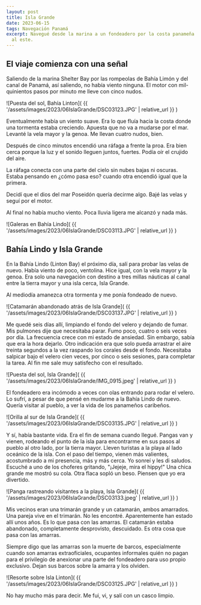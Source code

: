 ```yaml
---
layout: post
title: Isla Grande
date: 2023-06-15
tags: Navegación Panamá
excerpt: Navegué desde la marina a un fondeadero por la costa panameña caribe
  al este.
---
```


## El viaje comienza con una señal

Saliendo de la marina Shelter Bay por las rompeolas de Bahía Limón y del canal
de Panamá, así saliendo, no había viento ninguna. El motor con mil-quinientos
pasos por minuto me lleve con cinco nudos.

![Puesta del sol, Bahía Linton](
  {{ '/assets/images/2023/06IslaGrande/DSC03123.JPG' | relative_url }}
)

Eventualmente había un viento suave. Era lo que fluía hacia la costa donde
una tormenta estaba creciendo. Apuesta que no va a mudarse por el mar.
Levanté la vela mayor y la genoa. Me llevan cuatro nudos, bien.

Después de cinco minutos encendió una ráfaga a frente la proa. Era bien
cerca porque la luz y el sonido lleguen juntos, fuertes. Podía oír el
crujido del aire.

La ráfaga conecta con una parte del cielo sin nubes bajas ni oscuras.
Estaba pensando en ¿cómo pasa eso? cuando otra encendió igual que la primera.

Decidí que el dios del mar Poseidón quería decirme algo. Bajé las velas y seguí
por el motor.

Al final no había mucho viento. Poca lluvia ligera me alcanzó y nada más.

![Galeras en Bahía Lindo](
  {{ '/assets/images/2023/06IslaGrande/DSC03113.JPG' | relative_url }}
)

## Bahía Lindo y Isla Grande

En la Bahía Lindo (Linton Bay) el próximo día, salí para probar las velas
de nuevo. Había viento de poco, ventolina. Hice igual, con la vela mayor y la
genoa.  Era solo una navegación con destino a tres millas náuticas al canal
entre la tierra mayor y una isla cerca, Isla Grande.

Al mediodía amanezca otra tormenta y me ponía fondeado de nuevo.

![Catamarán abandonado atrás de Isla Grande](
  {{ '/assets/images/2023/06IslaGrande/DSC03137.JPG' | relative_url }}
)

Me quedé seis días allí, limpiando el fondo del velero y dejando de fumar. Mis
pulmones dije que necesitaba parar. Fumo poco, cuatro o seis veces por día. La
frecuencia crece con mi estado de ansiedad. Sin embargo, sabía que era la hora
dejarlo. Otro indicación era que solo pueda arrastrar el aire treinta segundos
a la vez raspando los corales desde el fondo.  Necesitaba salpicar
bajo el velero cien veces, por cinco o seis sesiones, para completar la
tarea. Al fin me sale muy satisfecho con el resultado.

![Puesta del sol, Isla Grande](
  {{ '/assets/images/2023/06IslaGrande/IMG_0915.jpeg' | relative_url }}
)

El fondeadero era incómodo a veces con olas entrando para rodar el velero.
Lo sufrí, a pesar de que pensé en mudarme a la Bahía Lindo de nuevo.
Quería visitar al pueblo, a ver la vida de los panameños caribeños.

![Orilla al sur de Isla Grande](
  {{ '/assets/images/2023/06IslaGrande/DSC03135.JPG' | relative_url }}
)

Y sí, había bastante vida. Era el fin de semana cuando llegué. Pangas van y
vienen, rodeando el punto de la isla para encontrarme en sus pasos al pueblo al
otro lado, por la tierra mayor. Lleven turistas a la playa al lado oceánico de
la isla. Con el paso del tiempo, vienen más valientes, acostumbrado a mi
presencia, más y más cerca. Yo sonreí y les di saludos.  Escuché a uno de los
choferes gritando, "¡Jejeje, mira el hippy!" Una chica grande me mostró su cola.
Otra flaca sopló un beso. Piensen que yo era divertido.

![Panga rastreando visitantes a la playa, Isla Grande](
  {{ '/assets/images/2023/06IslaGrande/DSC03133.jpeg' | relative_url }}
)

Mis vecinos eran una trimarán grande y un catamarán, ambos amarrados.
Una pareja vive en el trimarán. No les encontré. Aparentemente han estado
allí unos años. Es lo que pasa con las amarras. El catamarán estaba
abandonado, completamente desprovisto, descuidado. Es otra cosa que pasa con
las amarras.

Siempre digo que las amarras son la muerte de barcos, especialmente
cuando son amarras extraoficiales, ocupantes informales quién no pagan para el
privilegio de anexionar una parte del fondeadero para uso propio exclusivo.
Dejan sus barcos sobre la amarra y los olviden.

![Resorte sobre Isla Linton](
  {{ '/assets/images/2023/06IslaGrande/DSC03125.JPG' | relative_url }}
)

No hay mucho más para decir. Me fui, vi, y salí con un casco limpio.

